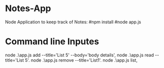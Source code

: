 # Notes-App
Node Application to keep track of Notes:
#npm install
#node app.js 

# Command line Inputes
node .\app.js add --title='List 5' --body='body details',
node .\app.js read --title='List 5'.
node .\app.js remove --title='List1'.
node .\app.js list,
